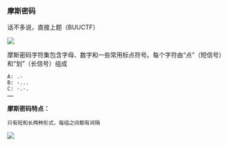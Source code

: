 ### 摩斯密码

话不多说，直接上题（BUUCTF）

![](https://pic1.imgdb.cn/item/678528b6d0e0a243d4f3fc43.jpg)

摩斯密码字符集包含字母、数字和一些常用标点符号。每个字符由“点”（短信号）和“划”（长信号）组成

```
A: .-
B: -...
C: -.-.
……
```

**摩斯密码特点：**

```
只有短和长两种形式，每组之间都有间隔
```

![](https://pic1.imgdb.cn/item/678536f1d0e0a243d4f3ff0b.jpg)